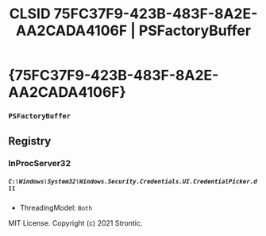 ﻿---
title: "CLSID 75FC37F9-423B-483F-8A2E-AA2CADA4106F | PSFactoryBuffer"
excerpt: What is COM-Object CLSID 75FC37F9-423B-483F-8A2E-AA2CADA4106F?
---

# {75FC37F9-423B-483F-8A2E-AA2CADA4106F}

### `PSFactoryBuffer`

## Registry


### InProcServer32

##### `C:\Windows\System32\Windows.Security.Credentials.UI.CredentialPicker.dll`
* ThreadingModel: `Both`

MIT License. Copyright (c) 2021 Strontic.


